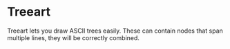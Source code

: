 # Treeart

Treeart lets you draw ASCII trees easily. These can contain nodes that span multiple lines, they will be correctly combined.



